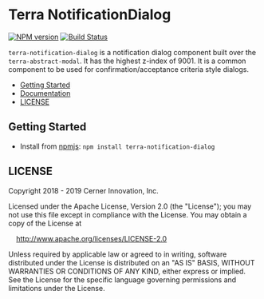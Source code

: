 # Terra NotificationDialog

[![NPM version](https://badgen.net/npm/v/terra-notification-dialog)](https://www.npmjs.org/package/terra-notification-dialog)
[![Build Status](https://badgen.net/travis/cerner/terra-framework)](https://travis-ci.com/cerner/terra-framework)

`terra-notification-dialog` is a notification dialog component built over the `terra-abstract-modal`. It has the highest z-index of 9001. It is a common component to be used for confirmation/acceptance criteria style dialogs.

- [Getting Started](#getting-started)
- [Documentation](https://github.com/cerner/terra-framework/tree/master/packages/terra-notification-dialog/docs)
- [LICENSE](#license)

## Getting Started

- Install from [npmjs](https://www.npmjs.com): `npm install terra-notification-dialog`

## LICENSE

Copyright 2018 - 2019 Cerner Innovation, Inc.

Licensed under the Apache License, Version 2.0 (the "License"); you may not use this file except in compliance with the License. You may obtain a copy of the License at

&nbsp;&nbsp;&nbsp;&nbsp;http://www.apache.org/licenses/LICENSE-2.0

Unless required by applicable law or agreed to in writing, software distributed under the License is distributed on an "AS IS" BASIS, WITHOUT WARRANTIES OR CONDITIONS OF ANY KIND, either express or implied. See the License for the specific language governing permissions and limitations under the License.
